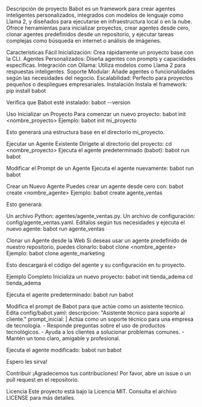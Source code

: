 Descripción de proyecto
Babot es un framework para crear agentes inteligentes personalizados, integrados con modelos de lenguaje como Llama 2, y diseñados para ejecutarse en infraestructura local o en la nube. Ofrece herramientas para inicializar proyectos, crear agentes desde cero, clonar agentes predefinidos desde un repositorio, y ejecutar tareas complejas como búsqueda en internet o análisis de imágenes.

Características
Fácil Inicialización: Crea rápidamente un proyecto base con la CLI.
Agentes Personalizados: Diseña agentes con prompts y capacidades específicas.
Integración con Ollama: Utiliza modelos como Llama 2 para respuestas inteligentes.
Soporte Modular: Añade agentes o funcionalidades según las necesidades del negocio.
Escalabilidad: Perfecto para proyectos pequeños o despliegues empresariales.
Instalación
Instala el framework: pip install babot

Verifica que Babot esté instalado: babot --version

Uso
Inicializar un Proyecto Para comenzar un nuevo proyecto: babot init <nombre_proyecto>
Ejemplo: babot init mi_proyecto

Esto generará una estructura base en el directorio mi_proyecto.

Ejecutar un Agente Existente Dirígete al directorio del proyecto: cd <nombre_proyecto>
Ejecuta el agente predeterminado (babot): babot run babot

Modificar el Prompt de un Agente
Ejecuta el agente nuevamente: babot run babot

Crear un Nuevo Agente Puedes crear un agente desde cero con: babot create <nombre_agente>
Ejemplo: babot create agente_ventas

Esto generará:

Un archivo Python: agentes/agente_ventas.py.
Un archivo de configuración: config/agente_ventas.yaml.
Edítalos según tus necesidades y ejecuta el nuevo agente: babot run agente_ventas

Clonar un Agente desde la Web Si deseas usar un agente predefinido de nuestro repositorio, puedes clonarlo: babot clone <nombre_agente>
Ejemplo: babot clone agente_marketing

Esto descargará el código del agente y su configuración en tu proyecto.

Ejemplo Completo
Inicializa un nuevo proyecto: babot init tienda_adema cd tienda_adema

Ejecuta el agente predeterminado: babot run babot

Modifica el prompt de Babot para que actúe como un asistente técnico. Edita config/babot.yaml: descripcion: "Asistente técnico para soporte al cliente." prompt_inicial: | Actúa como un soporte técnico para una empresa de tecnología. - Responde preguntas sobre el uso de productos tecnológicos. - Ayuda a los clientes a solucionar problemas comunes. - Mantén un tono claro, amigable y profesional.

Ejecuta el agente modificado: babot run babot

Espero les sirva!

Contribuir
¡Agradecemos tus contribuciones!
Por favor, abre un issue o un pull request en el repositorio.

Licencia
Este proyecto está bajo la Licencia MIT. Consulta el archivo LICENSE para más detalles.